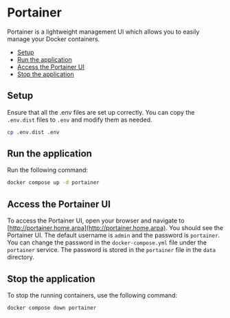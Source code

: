 # Portainer

Portainer is a lightweight management UI which allows you to easily manage your Docker containers.

<!-- START doctoc generated TOC please keep comment here to allow auto update -->
<!-- DON'T EDIT THIS SECTION, INSTEAD RE-RUN doctoc TO UPDATE -->

- [Setup](#setup)
- [Run the application](#run-the-application)
- [Access the Portainer UI](#access-the-portainer-ui)
- [Stop the application](#stop-the-application)

<!-- END doctoc generated TOC please keep comment here to allow auto update -->

## Setup

Ensure that all the .env files are set up correctly. You can copy the `.env.dist` files to `.env` and modify them as needed.

```bash
cp .env.dist .env
```

## Run the application

Run the following command:

```sh
docker compose up -d portainer
```

## Access the Portainer UI

To access the Portainer UI, open your browser and navigate to [http://portainer.home.arpa](http://portainer.home.arpa).
You should see the Portainer UI. The default username is `admin` and the password is `portainer`. You can change the
password in the `docker-compose.yml` file under the `portainer` service. The password is stored in the `portainer` file
in the `data` directory.

## Stop the application

To stop the running containers, use the following command:

```sh
docker compose down portainer
```
